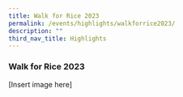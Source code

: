 ```yaml
---
title: Walk for Rice 2023
permalink: /events/highlights/walkforrice2023/
description: ""
third_nav_title: Highlights
---
```

### **Walk for Rice 2023**

[Insert image here]